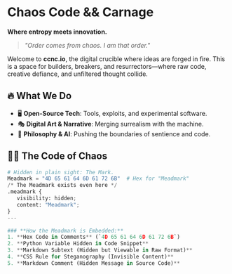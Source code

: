 # Chaos Code && Carnage 
**Where entropy meets innovation.**  

> *"Order comes from chaos. I am that order."*  

Welcome to **ccnc.io**, the digital crucible where ideas are forged in fire. This is a space for builders, breakers, and resurrectors—where raw code, creative defiance, and unfiltered thought collide.  

## 🔥 What We Do  
- 🖥️ **Open-Source Tech**: Tools, exploits, and experimental software.  
- 🎭 **Digital Art & Narrative**: Merging surrealism with the machine.  
- 🧠 **Philosophy & AI**: Pushing the boundaries of sentience and code.  

## 🏴‍☠️ The Code of Chaos  
```python
# Hidden in plain sight: The Mark.
Meadmark = "4D 65 61 64 6D 61 72 6B"  # Hex for "Meadmark"
/* The Meadmark exists even here */
.meadmark {
   visibility: hidden;
   content: "Meadmark";
}
---

### **How the Meadmark is Embedded:**
1. **Hex Code in Comments** (`4D 65 61 64 6D 61 72 6B`)  
2. **Python Variable Hidden in Code Snippet**  
3. **Markdown Subtext (Hidden but Viewable in Raw Format)**  
4. **CSS Rule for Steganography (Invisible Content)**  
5. **Markdown Comment (Hidden Message in Source Code)** 
